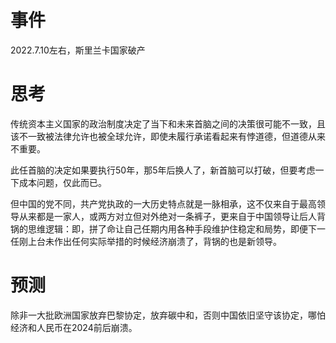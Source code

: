 # 事件

2022.7.10左右，斯里兰卡国家破产



# 思考
传统资本主义国家的政治制度决定了当下和未来首脑之间的决策很可能不一致，且该不一致被法律允许也被全球允许，即使未履行承诺看起来有悖道德，但道德从来不重要。

此任首脑的决定如果要执行50年，那5年后换人了，新首脑可以打破，但要考虑一下成本问题，仅此而已。

但中国的党不同，共产党执政的一大历史特点就是一脉相承，这不仅来自于最高领导从来都是一家人，或两方对立但对外绝对一条裤子，更来自于中国领导让后人背锅的思维逻辑：即，拼了命让自己任期内用各种手段维护住稳定和局势，即便下一任刚上台未作出任何实际举措的时候经济崩溃了，背锅的也是新领导。



# 预测

除非一大批欧洲国家放弃巴黎协定，放弃碳中和，否则中国依旧坚守该协定，哪怕经济和人民币在2024前后崩溃。